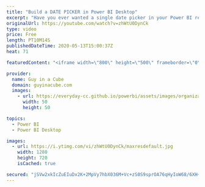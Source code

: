 ```yaml
---
title: "Build a DATE PICKER in Power BI Desktop"
excerpt: "Have you ever wanted a single date picker in your Power BI report? Patrick shows you how to build one within Power BI Desktop!  Download sample: https://guyinacu.be/datepickersample  📢 Become a member: https://guyinacu.be/membership   *******************  Want to take your Power BI skills to the next"
originalUrl: https://youtube.com/watch?v=zhWtU0DynCk
type: video
price: Free
length: PT10M14S
publishedDateTime: 2020-05-13T15:00:37Z
heat: 71

featuredContent: "<iframe width=\"800\" height=\"500\" frameborder=\"0\" src=\"https://www.youtube.com/embed/zhWtU0DynCk\" allow=\"accelerometer; autoplay; encrypted-media; gyroscope; picture-in-picture\" allowfullscreen></iframe>"

provider:
  name: Guy in a Cube
  domain: guyinacube.com
  images:
    - url: https://everyday-cc.github.io/powerbi/assets/images/organizations/guyinacube.com-50x50.jpg
      width: 50
      height: 50

topics:
  - Power BI
  - Power BI Desktop

images:
  - url: https://i.ytimg.com/vi/zhWtU0DynCk/maxresdefault.jpg
    width: 1280
    height: 720
    isCached: true

secured: "jSVw2xkIcZuEIuDx2K+2MpVy7hbX036M+Vc+zS0S9sprOA76qHyIoW68/6XH+NlcdPsNasHHiPZNN6fThuQbLaybxYAbmwQzTTegu4A1YKlFY6GfvLctkRAnPzZ7dKjP6dTz2haZeoUEKwTZUwxdJSh3wd9jMMmvkcVUEmF/CJ0N0pRvOGBUuL7v15UKQpkewF1EZQwe4BKmsaXPMDD7cZ8zRrb+Gxwhh2VIvxeOazemn015NSnm0QpFTu9ZyMy+KtmYsOMw3s/xebP4IZgk313G2TODhV2Qgsh/RjoERhNPFU9M+g85Z7XpaTCIoqM5SyL3ymIbh2ATccU8z8/9RAdqUGVD9CwQVpoTEnXLuShg067uOR4p2ivDUcHAYZYNW8J+r5DhSvYkt1g0/TjSXYU3xgekuNDdnzqhoZYDZURrs4ehYKMK2bZJ6IQFMzMq;7RlxsHmzVqDFwag61qTX4g=="
---
```



